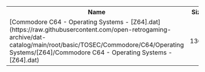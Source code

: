 <table>
<tr><th>Name</th><th>Size</th></tr>
<tr><td>
[Commodore C64 - Operating Systems - [Z64].dat](https://raw.githubusercontent.com/open-retrogaming-archive/dat-catalog/main/root/basic/TOSEC/Commodore/C64/Operating Systems/[Z64]/Commodore C64 - Operating Systems - [Z64].dat)
</td><td>1367</td></tr>
</table>
